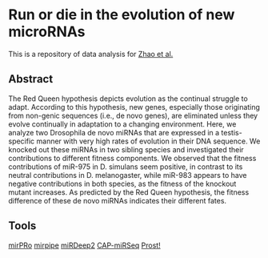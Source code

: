 # Run or die in the evolution of new microRNAs
This is a repository of data analysis for [Zhao et al.](https://www.biorxiv.org/content/10.1101/345769v2)

## Abstract
 The Red Queen hypothesis depicts evolution as the continual struggle to adapt. According to this hypothesis, new genes, especially those originating from non-genic sequences (i.e., de novo genes), are eliminated unless they evolve continually in adaptation to a changing environment. Here, we analyze two Drosophila de novo miRNAs that are expressed in a testis-specific manner with very high rates of evolution in their DNA sequence. We knocked out these miRNAs in two sibling species and investigated their contributions to different fitness components. We observed that the fitness contributions of miR-975 in D. simulans seem positive, in contrast to its neutral contributions in D. melanogaster, while miR-983 appears to have negative contributions in both species, as the fitness of the knockout mutant increases. As predicted by the Red Queen hypothesis, the fitness difference of these de novo miRNAs indicates their different fates.

 ## Tools
 [mirPRo](https://sourceforge.net/projects/mirpro/)
 [mirpipe](https://github.com/loosolab/mirpipe)
 [miRDeep2](https://www.mdc-berlin.de/content/mirdeep2-documentation)
 [CAP-miRSeq](https://bmcgenomics.biomedcentral.com/articles/10.1186/1471-2164-15-423)
 [Prost!](https://prost.readthedocs.io/en/latest/)
